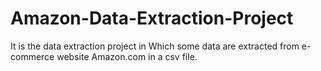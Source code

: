 # Amazon-Data-Extraction-Project
It is the data extraction project  in Which some data  are extracted from e-commerce website Amazon.com in a csv file.
